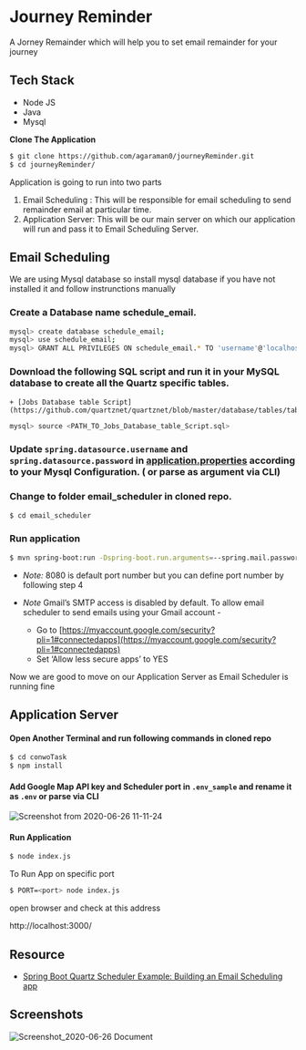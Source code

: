 # Journey Reminder

A Jorney Remainder which will help you to set email remainder for your journey

## Tech Stack
+ Node JS
+ Java
+ Mysql

**Clone The Application**

```bash 
$ git clone https://github.com/agaraman0/journeyReminder.git
$ cd journeyReminder/
```

Application is going to run into two parts 
1. Email Scheduling : This will be responsible for email scheduling to send remainder email at particular time. 
2. Application Server: This will be our main server on which our application will run and pass it to Email Scheduling Server.

## Email Scheduling
We are using Mysql database so install mysql database if you have not installed it and follow instrunctions manually

### Create a Database name **schedule_email**. 
```bash
mysql> create database schedule_email;
mysql> use schedule_email;
mysql> GRANT ALL PRIVILEGES ON schedule_email.* TO 'username'@'localhost';
```
### Download the following SQL script and run it in your MySQL database to create all the Quartz specific tables.
	+ [Jobs Database table Script](https://github.com/quartznet/quartznet/blob/master/database/tables/tables_mysql_innodb.sql)
```bash
mysql> source <PATH_TO_Jobs_Database_table_Script.sql> 
``` 

### Update `spring.datasource.username` and `spring.datasource.password` in [application.properties](/email-scheduler/src/main/resources/application.properties) according to your Mysql Configuration. ( or parse as argument via CLI)

###  Change to folder **email_scheduler** in cloned repo.
```bash
$ cd email_scheduler
``` 
###  **Run application**
```bash
$ mvn spring-boot:run -Dspring-boot.run.arguments=--spring.mail.password=<password>,--spring.mail.username=<email>
```


+ *Note:* 8080 is default port number but you can define port number by following step 4
+ *Note* Gmail’s SMTP access is disabled by default. To allow email scheduler to send emails using your Gmail account -

    -   Go to [https://myaccount.google.com/security?pli=1#connectedapps](https://myaccount.google.com/security?pli=1#connectedapps)
    -   Set ‘Allow less secure apps’ to YES

Now we are good to move on our Application Server as Email Scheduler is running fine

## Application Server

#### Open Another Terminal and run following commands in cloned repo 

```bash
$ cd conwoTask
$ npm install
```

#### Add Google Map API key and Scheduler port in `.env_sample` and rename it as `.env` or parse via CLI

![Screenshot from 2020-06-26 11-11-24](https://user-images.githubusercontent.com/29687692/85826827-9e801300-b7a2-11ea-8d21-1f9c044d10e5.png)

#### **Run Application**

```bash
$ node index.js
```
To Run App on specific port 

```bash
$ PORT=<port> node index.js
```

open browser and check at this address

http://localhost:3000/



## Resource
+ [Spring Boot Quartz Scheduler Example: Building an Email Scheduling app](https://www.callicoder.com/spring-boot-quartz-scheduler-email-scheduling-example/)



## Screenshots

![Screenshot_2020-06-26 Document](https://user-images.githubusercontent.com/29687692/85827439-ef443b80-b7a3-11ea-8415-e19a688079d9.png)

